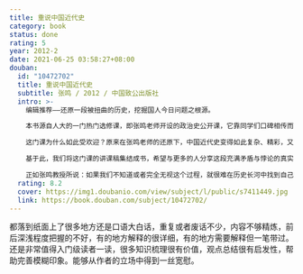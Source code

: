 ```yaml
---
title: 重说中国近代史
category: book
status: done
rating: 5
year: 2012-2
date: 2021-06-25 03:58:27+08:00
douban:
  id: "10472702"
  title: 重说中国近代史
  subtitle: 张鸣 / 2012 / 中国致公出版社
  intro: >-
    编辑推荐——还原一段被扭曲的历史，挖掘国人今日问题之根源。

    本书源自人大的一门热门选修课，即张鸣老师开设的政治史公开课，它靠同学们口碑相传而走红校园，最终使更多的人对这段看起来枯燥无比的历史重新认真审视起来。

    这门课为什么如此受欢迎？原来在张鸣老师的还原下，中国近代史变得如此复杂、精彩，又是如此的颠覆，它与我们记忆里的古板印象迥然不同，绝非教科书上的忠奸两列、黑白分明。当诸多人物与史实呈现在我们面前时，难以用一句简单的是非作判定，在正视一段被扭曲的中国近代史的同时，我们也能发现国人今日问题的精神根源。

    基于此，我们将这门课的讲课稿集结成书，希望与更多的人分享这段充满矛盾与悖论的真实历史：中国与西方、清廷与民间、满族与汉族士人、洋教与本土信仰、枪杆与笔杆、造反和维新、科举与革命……是的，那段历史，除去屈辱与仇恨，还有着太多的内容值得重新去回望和反思。

    正如张鸣教授所说：如果我们不知道或者完全无视这个过程，就很难在历史长河中找到自己的位置，很难安放好自己的位置，在世界格局中也定位不好自己的位置。诚如斯言。
  rating: 8.2
  cover: https://img1.doubanio.com/view/subject/l/public/s7411449.jpg
  link: https://book.douban.com/subject/10472702/
---
```


都落到纸面上了很多地方还是口语大白话，重复或者废话不少，内容不够精炼，前后深浅程度把握的不好，有的地方解释的很详细，有的地方需要解释但一笔带过。还是非常值得入门级读者一读，很多知识梳理很有价值，观点总结很有启发性，帮助完善模糊印象。能够从作者的立场中得到一丝宽慰。
